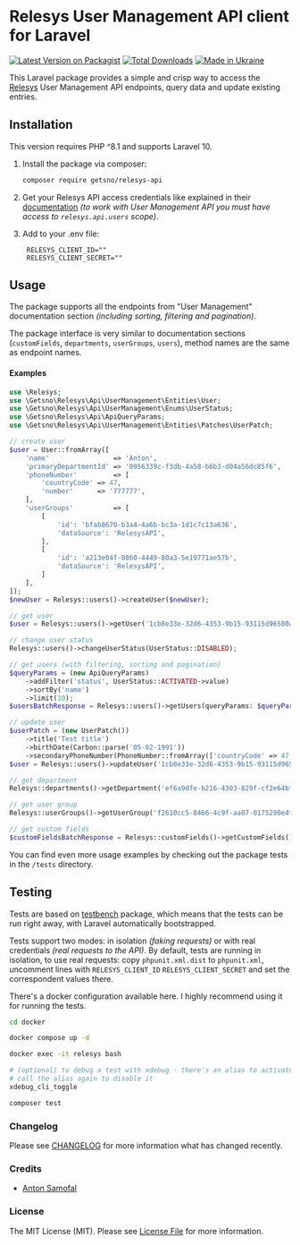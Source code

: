 # Relesys User Management API client for Laravel

[![Latest Version on Packagist](https://img.shields.io/packagist/v/getsno/relesys-api.svg?style=flat-square)](https://packagist.org/packages/getsno/relesys-users)
[![Total Downloads](https://img.shields.io/packagist/dt/getsno/relesys-api.svg?style=flat-square)](https://packagist.org/packages/getsno/relesys-users)
[![Made in Ukraine](https://img.shields.io/badge/made_in-ukraine-ffd700.svg?labelColor=0057b7)](https://stand-with-ukraine.pp.ua)

This Laravel package provides a simple and crisp way to access the [Relesys](https://api.relesysapp.net/docs/v1.1/intro) User Management API endpoints, query data and update existing entries.
## Installation

This version requires PHP ^8.1 and supports Laravel 10.

1. Install the package via composer:
   ```bash
   composer require getsno/relesys-api
   ```

2. Get your Relesys API access credentials like explained in their [documentation](https://api.relesysapp.net/docs/v1.1/intro/access)
   _(to work with User Management API you must have access to `relesys.api.users` scope)_.

3. Add to your .env file:
   ```dotenv
    RELESYS_CLIENT_ID=""
    RELESYS_CLIENT_SECRET=""
   ```

## Usage

The package supports all the endpoints from "User Management" documentation section 
_(including sorting, filtering and pagination)_. 

The package interface is very similar to documentation sections (`customFields`, `departments`, `userGroups`, `users`), 
method names are the same as endpoint names.

#### Examples
```php
use \Relesys;
use \Getsno\Relesys\Api\UserManagement\Entities\User;
use \Getsno\Relesys\Api\UserManagement\Enums\UserStatus;
use \Getsno\Relesys\Api\ApiQueryParams;
use \Getsno\Relesys\Api\UserManagement\Entities\Patches\UserPatch;

// create user
$user = User::fromArray([
    'name'                => 'Anton',
    'primaryDepartmentId' => '0956339c-f3db-4a58-b6b3-d04a56dc85f6',
    'phoneNumber'         => [
        'countryCode' => 47,
        'number'      => '777777',
    ],
    'userGroups'          => [
        [
            'id': 'bfab8670-b3a4-4a6b-bc3a-1d1c7c13a636',
            'dataSource': 'RelesysAPI',
        ],
        [
            'id': 'a213e04f-0860-4449-80a3-5e19771ae57b',
            'dataSource': 'RelesysAPI',
        ]
    ],
]);
$newUser = Relesys::users()->createUser($newUser);

// get user
$user = Relesys::users()->getUser('1cb8e33e-32d6-4353-9b15-93115d96580a');

// change user status
Relesys::users()->changeUserStatus(UserStatus::DISABLED);

// get users (with filtering, sorting and pagination)
$queryParams = (new ApiQueryParams)
    ->addFilter('status', UserStatus::ACTIVATED->value)
    ->sortBy('name')
    ->limit(10);
$usersBatchResponse = Relesys::users()->getUsers(queryParams: $queryParams, page: 2);

// update user
$userPatch = (new UserPatch())
    ->title('Test title')
    ->birthDate(Carbon::parse('05-02-1991'))
    ->secondaryPhoneNumber(PhoneNumber::fromArray(['countryCode' => 47, 'number' => '777777']));
$user = Relesys::users()->updateUser('1cb8e33e-32d6-4353-9b15-93115d96580a', $userPatch);

// get department
Relesys::departments()->getDepartment('ef6a9dfe-b216-4303-829f-cf2e64bf72a1');

// get user group
Relesys::userGroups()->getUserGroup('f2610cc5-8466-4c9f-aa07-0175290e4f37');

// get custom fields
$customFieldsBatchResponse = Relesys::customFields()->getCustomFields();
```

You can find even more usage examples by checking out the package tests in the `/tests` directory.

## Testing

Tests are based on [testbench](https://github.com/orchestral/testbench) package, 
which means that the tests can be run right away, with Laravel automatically bootstrapped.

Tests support two modes: in isolation _(faking requests)_ or with real credentials
_(real requests to the API)_.
By default, tests are running in isolation, 
to use real requests: copy `phpunit.xml.dist` to `phpunit.xml`, uncomment lines with `RELESYS_CLIENT_ID`
`RELESYS_CLIENT_SECRET` and set the correspondent values there.

There's a docker configuration available here. I highly recommend using it for running the tests.

```bash
cd docker

docker compose up -d

docker exec -it relesys bash

# (optional) to debug a test with xdebug - there's an alias to activate it
# call the alias again to disable it 
xdebug_cli_toggle

composer test
```

### Changelog

Please see [CHANGELOG](CHANGELOG.md) for more information what has changed recently.

### Credits

- [Anton Samofal](https://github.com/asamofal)

### License

The MIT License (MIT). Please see [License File](LICENSE.md) for more information.
